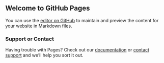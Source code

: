 ## Welcome to GitHub Pages

You can use the [editor on GitHub](https://github.com/jaredscodingshack/Time-Card-for-Android/edit/master/index.md) to maintain and preview the content for your website in Markdown files.

### Support or Contact

Having trouble with Pages? Check out our [documentation](https://help.github.com/categories/github-pages-basics/) or [contact support](https://github.com/contact) and we’ll help you sort it out.

